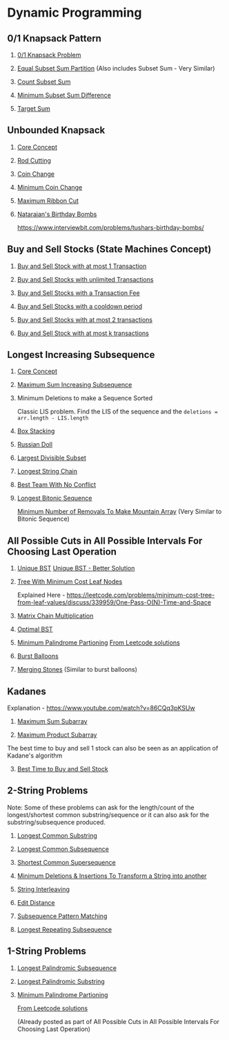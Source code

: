 # Dynamic Programming

## 0/1 Knapsack Pattern

1. [0/1 Knapsack Problem](./Notes/0-1Knapsack.md)

2. [Equal Subset Sum Partition](./Notes/Equal-Subset-Sum-Partition.md)
   (Also includes Subset Sum - Very Similar)

3. [Count Subset Sum](./Notes/count-subset-sum.md)

4. [Minimum Subset Sum Difference](./Notes/Minimum-Subset-Sum-Difference.md)

5. [Target Sum](./Notes/Target-Sum.md)

## Unbounded Knapsack

1. [Core Concept](./Notes/Unbounded-Knapsack.md)

2. [Rod Cutting](./Notes/Rod-Cutting.md)

3. [Coin Change](./Notes/Coin-Change.md)

4. [Minimum Coin Change](./Notes/Minimum-Coin-Change.md)

5. [Maximum Ribbon Cut](./Notes/Max-Ribbon-Cut.md)

6. [Natarajan's Birthday Bombs](./Notes/Natarajans-Birthday-Bombs.md)

   https://www.interviewbit.com/problems/tushars-birthday-bombs/

## Buy and Sell Stocks (State Machines Concept)

1. [Buy and Sell Stock with at most 1 Transaction](./Buy-Sell-Stocks/at-most-1-transaction.js)

2. [Buy and Sell Stocks with unlimited Transactions](./Buy-Sell-Stocks/buy-sell-unlimited-transactions.js)

3. [Buy and Sell Stocks with a Transaction Fee](./Buy-Sell-Stocks/buy-sell-transaction-fee.js)

4. [Buy and Sell Stocks with a cooldown period](./Buy-Sell-Stocks/buy-sell-with-cooldown.js)

5. [Buy and Sell Stocks with at most 2 transactions](./Buy-Sell-Stocks/buy-sell-at-most-2-transactions.js)

6. [Buy and Sell Stock with at most k transactions](./Buy-Sell-Stocks/buy-sell-at-most-k-transactions.js)

## Longest Increasing Subsequence

1. [Core Concept](./Notes/Longest-Increasing-Subsequence.md)

2. [Maximum Sum Increasing Subsequence](./Notes/Maximum-Sum-Increasing-Subsequence.md)

3. Minimum Deletions to make a Sequence Sorted

   Classic LIS problem. Find the LIS of the sequence and the `deletions = arr.length - LIS.length`

4. [Box Stacking](./Box-Stacking/boxStacking.js)

5. [Russian Doll](./Notes/Russian-Doll.md)

6. [Largest Divisible Subset](./Notes/Largest-Divisible-Subset.md)

7. [Longest String Chain](./Notes/Longest-String-Chain.md)

8. [Best Team With No Conflict](./Notes/Best-Team-With-No-Conflict.md)

9. [Longest Bitonic Sequence](./Notes/Longest-Bitonic-Sequence.md)

   [Minimum Number of Removals To Make Mountain Array](./Longest-Bitonic-Sequence/minimum-number-of-removals-to-make-mountain-array.js) (Very Similar to Bitonic Sequence)

## All Possible Cuts in All Possible Intervals For Choosing Last Operation

1. [Unique BST](./Unique-BST/unique-bst.js)
   [Unique BST - Better Solution](./Unique-BST/unique-bst-2.js)

2. [Tree With Minimum Cost Leaf Nodes](./Tree-With-Min-Cost-Leaf-Nodes/min-cost-leaf-nodes-stack.js)

   Explained Here - https://leetcode.com/problems/minimum-cost-tree-from-leaf-values/discuss/339959/One-Pass-O(N)-Time-and-Space

3. [Matrix Chain Multiplication](./Matrix-Chain-Multiplication/matrix-chain-multiplication.js)

4. [Optimal BST](./Optimal-BST/optimal-bst.js)

5. [Minimum Palindrome Partioning](./Min-Palindrome-Partitioning/min-palindrome-partitioning-optimized.js)
   [From Leetcode solutions](./Min-Palindrome-Partitioning/min-palindrome-partitioning-smart.js)

6. [Burst Balloons](./Burst-Balloons/burst-balloons.js)

7. [Merging Stones](./Burst-Balloons/merge-stones.js) (Similar to burst balloons)

## Kadanes

Explanation - https://www.youtube.com/watch?v=86CQq3pKSUw

1. [Maximum Sum Subarray](./Kadanes/maxSubarrayKadane.js)

2. [Maximum Product Subarray](./Kadanes/maxProductSubarray-elegant.js)

The best time to buy and sell 1 stock can also be seen as an application of Kadane's algorithm

3.  [Best Time to Buy and Sell Stock](./Buy-Sell-Stocks/at-most-1-transaction.js)

## 2-String Problems

Note: Some of these problems can ask for the length/count of the longest/shortest common substring/sequence
or it can also ask for the substring/subsequence produced.

1. [Longest Common Substring](./Notes/Longest-Common-Substring.md)

2. [Longest Common Subsequence](./Notes/Longest-Common-Subsequence.md)

3. [Shortest Common Supersequence](./Notes/Shortest-Common-Supersequence.md)

4. [Minimum Deletions & Insertions To Transform a String into another](./Notes/Minimum-insertions-deletions-transform.md)

5. [String Interleaving](./String-Interleaving/string-interleaving-optimized.js)

6. [Edit Distance](./Notes/Edit-Distance.md)

7. [Subsequence Pattern Matching](./Notes/Subsequence-Pattern-Matching.md)

8. [Longest Repeating Subsequence](./Notes/Longest-Repeating-Sequence.md)

## 1-String Problems

1. [Longest Palindromic Subsequence](./Notes/Longest-Palindromic-Subsequence.md)

2. [Longest Palindromic Substring](./Notes/Longest-Palindromic-Substring.md)

3. [Minimum Palindrome Partioning](./Min-Palindrome-Partitioning/min-palindrome-partitioning-optimized.js)

   [From Leetcode solutions](./Min-Palindrome-Partitioning/min-palindrome-partitioning-smart.js)

   (Already posted as part of All Possible Cuts in All Possible Intervals For Choosing Last Operation)
